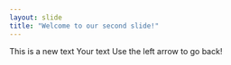 ```yaml
---
layout: slide
title: "Welcome to our second slide!"
---
```


This is a new text
Your text
Use the left arrow to go back!
